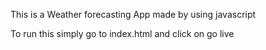 This is a Weather forecasting App made by using javascript 

To run this simply go to index.html and click on go live
